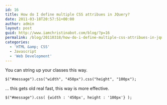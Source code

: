 ```yaml
---
id: 16
title: How do I define multiple CSS attribues in JQuery?
date: 2011-03-18T20:57:51+00:00
author: admin
layout: post
guid: http://www.iamchristinabot.com/blog/?p=16
permalink: /blog/20110318/how-do-i-define-multiple-css-attribues-in-jquery/
categories:
  - 'HTML &amp; CSS'
  - Javascript
  - 'Web Development'
---
```

You can string up your classes this way.


    $("#message").css("width", "450px").css("height", "100px");



&#8230; this gets old real fast, this way is more effective.


    $("#message").css( {width : '450px', height : '100px'} );
